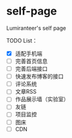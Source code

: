 # self-page

 Lumiranteer's self page

TODO List：

- [x] 适配手机端
- [ ] 完善首页信息
- [ ] 完善后端接口
- [ ] 快速发布博客的接口
- [ ] 评论系统
- [ ] 文章RSS
- [ ] 作品展示墙（实验室）
- [ ] 友链
- [ ] 项目监控
- [ ] 图床
- [ ] CDN